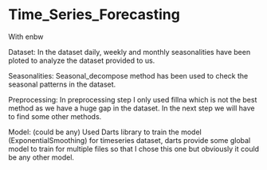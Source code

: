 # Time_Series_Forecasting
With enbw 

Dataset: 
In the dataset daily, weekly and monthly seasonalities have been ploted to analyze the dataset provided to us.

Seasonalities:
Seasonal_decompose method has been used to check the seasonal patterns in the dataset. 

Preprocessing:
In preprocessing step I only used fillna which is not the best method as we have a huge gap in the dataset. In the next step we will have to find some other methods. 

Model: (could be any)
Used Darts library to train the model (ExponentialSmoothing) for timeseries dataset, darts provide some global model to train for multiple files so that I chose this one but obviously it could be any other model.  
